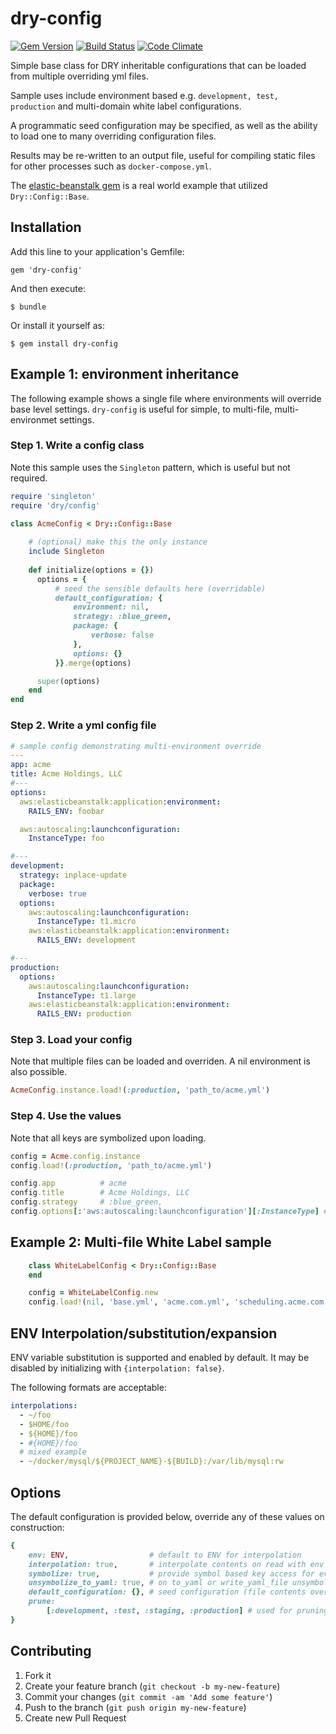 # dry-config
[![Gem Version](https://badge.fury.io/rb/elastic-beanstalk.svg)](https://rubygems.org/gems/dry-config)
[![Build Status](https://travis-ci.org/rosskevin/sms-spec.svg)](https://travis-ci.org/alienfast/dry-config)
[![Code Climate](https://codeclimate.com/github/rosskevin/sms-spec/badges/gpa.svg)](https://codeclimate.com/github/alienfast/dry-config)


Simple base class for DRY inheritable configurations that can be loaded from multiple overriding yml files.
  
Sample uses include environment based e.g. `development, test, production` and multi-domain white label configurations.  

A programmatic seed configuration may be specified, as well as the ability to load one to many overriding configuration files.

Results may be re-written to an output file, useful for compiling static files for other processes such as `docker-compose.yml`.
 
The [elastic-beanstalk gem](https://github.com/alienfast/elastic-beanstalk) is a real world example that utilized `Dry::Config::Base`.

## Installation

Add this line to your application's Gemfile:

    gem 'dry-config'

And then execute:

    $ bundle

Or install it yourself as:

    $ gem install dry-config

## Example 1: environment inheritance
The following example shows a single file where environments will override base level settings.  `dry-config` is useful for simple, to multi-file, multi-environmet settings.

### Step 1.  Write a config class
Note this sample uses the `Singleton` pattern, which is useful but not required.

```ruby    
require 'singleton'
require 'dry/config'

class AcmeConfig < Dry::Config::Base
    
    # (optional) make this the only instance 
    include Singleton
    
    def initialize(options = {})
      options = {
          # seed the sensible defaults here (overridable)
          default_configuration: {
              environment: nil,
              strategy: :blue_green,
              package: {
                  verbose: false
              },
              options: {}
          }}.merge(options)

      super(options)
    end
end
```
    
### Step 2.  Write a yml config file
    
```yaml
# sample config demonstrating multi-environment override
---
app: acme
title: Acme Holdings, LLC
#---
options:
  aws:elasticbeanstalk:application:environment:
    RAILS_ENV: foobar

  aws:autoscaling:launchconfiguration:
    InstanceType: foo

#---
development:
  strategy: inplace-update
  package:
    verbose: true
  options:
    aws:autoscaling:launchconfiguration:
      InstanceType: t1.micro
    aws:elasticbeanstalk:application:environment:
      RAILS_ENV: development

#---
production:
  options:
    aws:autoscaling:launchconfiguration:
      InstanceType: t1.large
    aws:elasticbeanstalk:application:environment:
      RAILS_ENV: production    
```

### Step 3. Load your config
 Note that multiple files can be loaded and overriden.  A nil environment is also possible.
 
```ruby
AcmeConfig.instance.load!(:production, 'path_to/acme.yml')
```

### Step 4. Use the values
 Note that all keys are symbolized upon loading.

```ruby
config = Acme.config.instance
config.load!(:production, 'path_to/acme.yml')

config.app          # acme
config.title        # Acme Holdings, LLC    
config.strategy     # :blue_green,
config.options[:'aws:autoscaling:launchconfiguration'][:InstanceType] # t1.large
```   
## Example 2: Multi-file White Label sample

```ruby
    class WhiteLabelConfig < Dry::Config::Base
    end

    config = WhiteLabelConfig.new
    config.load!(nil, 'base.yml', 'acme.com.yml', 'scheduling.acme.com.yml')
```       
## ENV Interpolation/substitution/expansion

ENV variable substitution is supported and enabled by default.  It may be disabled by initializing with `{interpolation: false}`. 

The following formats are acceptable:

```yaml
interpolations:
  - ~/foo
  - $HOME/foo
  - ${HOME}/foo
  - #{HOME}/foo
  # mixed example
  - ~/docker/mysql/${PROJECT_NAME}-${BUILD}:/var/lib/mysql:rw
```
      
## Options

The default configuration is provided below, override any of these values on construction:
```ruby
{
    env: ENV,                  # default to ENV for interpolation
    interpolation: true,       # interpolate contents on read with env (above defaults to the current process's ENV)
    symbolize: true,           # provide symbol based key access for everything i.e. access :development instead of 'development' as a rule
    unsymbolize_to_yaml: true, # on to_yaml or write_yaml_file unsymbolize keys (several external tools do not do well with symbolized keys i.e. write `development:` instead of `:development:`
    default_configuration: {}, # seed configuration (file contents overlay this)
    prune: 
        [:development, :test, :staging, :production] # used for pruning final configuration (optional - nice to have cleanup)
}
```

## Contributing

1. Fork it
2. Create your feature branch (`git checkout -b my-new-feature`)
3. Commit your changes (`git commit -am 'Add some feature'`)
4. Push to the branch (`git push origin my-new-feature`)
5. Create new Pull Request
